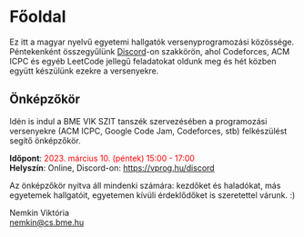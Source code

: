 # Főoldal

Ez itt a magyar nyelvű egyetemi hallgatók versenyprogramozási közössége. Péntekenként összegyűlünk <a href="https://vprog.hu/discord">Discord</a>-on szakkörön, ahol Codeforces, ACM ICPC és egyéb LeetCode jellegű feladatokat oldunk meg és hét közben együtt készülünk ezekre a versenyekre.

## Önképzőkör

Idén is indul a BME VIK SZIT tanszék szervezésében a programozási versenyekre (ACM ICPC, Google Code Jam, Codeforces, stb) felkészülést segítő önképzőkör.

**Időpont**: <span style="color:red">2023. március 10. (péntek) 15:00 - 17:00</span>  
**Helyszín**: Online, Discord-on: https://vprog.hu/discord

Az önképzőkör nyitva áll mindenki számára: kezdőket és haladókat, más egyetemek hallgatóit, egyetemen kívüli érdeklődőket is szeretettel várunk. :)

Nemkin Viktória  
nemkin@cs.bme.hu
